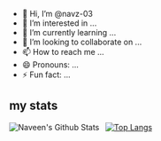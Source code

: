 - 👋 Hi, I’m @navz-03
- 👀 I’m interested in ...
- 🌱 I’m currently learning ...
- 💞️ I’m looking to collaborate on ...
- 📫 How to reach me ...
- 😄 Pronouns: ...
- ⚡ Fun fact: ...
## my stats
<img align="left" alt="Naveen's Github Stats" src="https://github-readme-stats.vercel.app/api?username=navz-03&show_icons=true" />    &nbsp;
[![Top Langs](https://github-readme-stats.vercel.app/api/top-langs/?username=navz-03)](https://github.com/navz-03/github-readme-stats) 

<!---
navz-03/navz-03 is a ✨ special ✨ repository because its `README.md` (this file) appears on your GitHub profile.
You can click the Preview link to take a look at your changes.
--->
